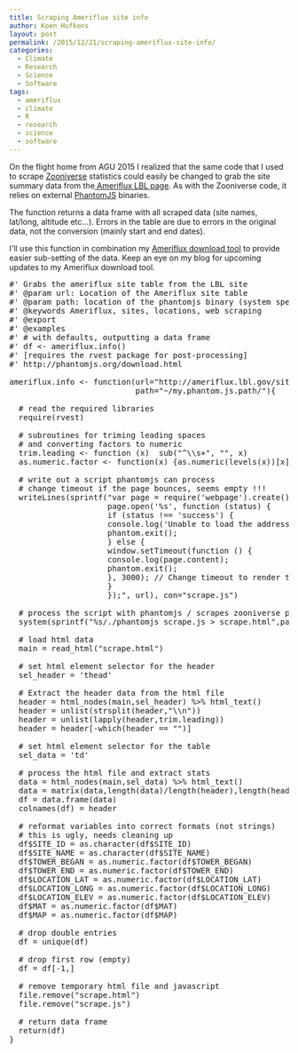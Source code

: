 ```yaml
---
title: Scraping Ameriflux site info
author: Koen Hufkens
layout: post
permalink: /2015/12/21/scraping-ameriflux-site-info/
categories:
  - Climate
  - Research
  - Science
  - Software
tags:
  - ameriflux
  - climate
  - R
  - research
  - science
  - software
---
```

On the flight home from AGU 2015 I realized that the same code that I used to scrape <a href="http://www.khufkens.com/2015/12/21/scraping-zooniverse-statistics/">Zooniverse</a> statistics could easily be changed to grab the site summary data from the<a href="http://ameriflux.lbl.gov/sites/site-list-and-pages/"> Ameriflux LBL page</a>. As with the Zooniverse code, it relies on external <a href="http://phantomjs.org/">PhantomJS</a> binaries.

The function returns a data frame with all scraped data (site names, lat/long, altitude etc...). Errors in the table are due to errors in the original data, not the conversion (mainly start and end dates).

I'll use this function in combination my <a href="https://bitbucket.org/khufkens/ameriflux-download-tool">Ameriflux download tool</a> to provide easier sub-setting of the data. Keep an eye on my blog for upcoming updates to my Ameriflux download tool.
<pre class="lang:r decode:true" title="Ameriflux site summary scraping">#' Grabs the ameriflux site table from the LBL site
#' @param url: Location of the Ameriflux site table
#' @param path: location of the phantomjs binary (system specific)
#' @keywords Ameriflux, sites, locations, web scraping
#' @export
#' @examples
#' # with defaults, outputting a data frame
#' df &lt;- ameriflux.info()
#' [requires the rvest package for post-processing]
#' http://phantomjs.org/download.html

ameriflux.info &lt;- function(url="http://ameriflux.lbl.gov/sites/site-list-and-pages/",
                           path="~/my.phantom.js.path/"){
  
  # read the required libraries
  require(rvest)
  
  # subroutines for triming leading spaces
  # and converting factors to numeric
  trim.leading &lt;- function (x)  sub("^\\s+", "", x)
  as.numeric.factor &lt;- function(x) {as.numeric(levels(x))[x]}
  
  # write out a script phantomjs can process
  # change timeout if the page bounces, seems empty !!!
  writeLines(sprintf("var page = require('webpage').create();
                     page.open('%s', function (status) {
                     if (status !== 'success') {
                     console.log('Unable to load the address!');
                     phantom.exit();
                     } else {
                     window.setTimeout(function () {
                     console.log(page.content);
                     phantom.exit();
                     }, 3000); // Change timeout to render the page
                     }
                     });", url), con="scrape.js")
  
  # process the script with phantomjs / scrapes zooniverse page
  system(sprintf("%s/./phantomjs scrape.js &gt; scrape.html",path),wait=TRUE)
  
  # load html data
  main = read_html("scrape.html")
  
  # set html element selector for the header
  sel_header = 'thead'
  
  # Extract the header data from the html file
  header = html_nodes(main,sel_header) %&gt;% html_text()
  header = unlist(strsplit(header,"\\n"))
  header = unlist(lapply(header,trim.leading))
  header = header[-which(header == "")]
  
  # set html element selector for the table
  sel_data = 'td'
  
  # process the html file and extract stats
  data = html_nodes(main,sel_data) %&gt;% html_text()
  data = matrix(data,length(data)/length(header),length(header),byrow=TRUE)
  df = data.frame(data)
  colnames(df) = header
  
  # reformat variables into correct formats (not strings)
  # this is ugly, needs cleaning up
  df$SITE_ID = as.character(df$SITE_ID)
  df$SITE_NAME = as.character(df$SITE_NAME)
  df$TOWER_BEGAN = as.numeric.factor(df$TOWER_BEGAN)
  df$TOWER_END = as.numeric.factor(df$TOWER_END)
  df$LOCATION_LAT = as.numeric.factor(df$LOCATION_LAT)
  df$LOCATION_LONG = as.numeric.factor(df$LOCATION_LONG)
  df$LOCATION_ELEV = as.numeric.factor(df$LOCATION_ELEV)
  df$MAT = as.numeric.factor(df$MAT)
  df$MAP = as.numeric.factor(df$MAP)
  
  # drop double entries
  df = unique(df)
  
  # drop first row (empty)
  df = df[-1,]
  
  # remove temporary html file and javascript
  file.remove("scrape.html")
  file.remove("scrape.js")
  
  # return data frame
  return(df)
}</pre>
&nbsp;